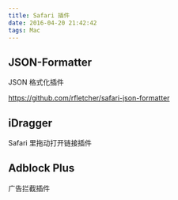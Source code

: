 ```yaml
---
title: Safari 插件
date: 2016-04-20 21:42:42
tags: Mac
---
```


## JSON-Formatter
JSON 格式化插件

<https://github.com/rfletcher/safari-json-formatter>

## iDragger
Safari 里拖动打开链接插件

## Adblock Plus
广告拦截插件
